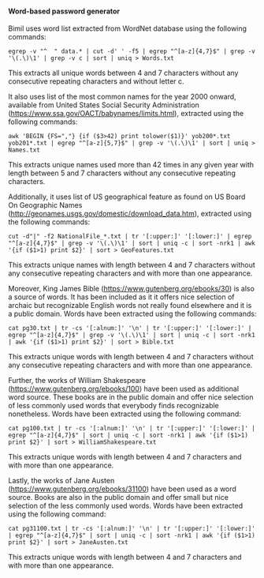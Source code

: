 #### Word-based password generator ####

Bimil uses word list extracted from WordNet database using the following
commands:

	egrep -v "^  " data.* | cut -d' ' -f5 | egrep "^[a-z]{4,7}$" | grep -v '\(.\)\1' | grep -v c | sort | uniq > Words.txt

This extracts all unique words between 4 and 7 characters without any
consecutive repeating characters and without letter c.


It also uses list of the most common names for the year 2000 onward, available
from United States Social Security Administration
(https://www.ssa.gov/OACT/babynames/limits.html), extracted using the following
commands:

    awk 'BEGIN {FS=","} {if ($3>42) print tolower($1)}' yob200*.txt yob201*.txt | egrep "^[a-z]{5,7}$" | grep -v '\(.\)\1' | sort | uniq > Names.txt

This extracts unique names used more than 42 times in any given year with length
between 5 and 7 characters without any consecutive repeating characters.


Additionally, it uses list of US geographical feature as found on US Board On
Geographic Names (http://geonames.usgs.gov/domestic/download_data.htm),
extracted using the following commands:

	cut -d"|" -f2 NationalFile_*.txt | tr '[:upper:]' '[:lower:]' | egrep "^[a-z]{4,7}$" | grep -v '\(.\)\1' | sort | uniq -c | sort -nrk1 | awk '{if ($1>1) print $2}' | sort > GeoFeatures.txt

This extracts unique names with length between 4 and 7 characters without any
consecutive repeating characters and with more than one appearance.


Moreover, King James Bible (https://www.gutenberg.org/ebooks/30) is also a
source of words. It has been included as it it offers nice selection of archaic
but recognizable English words not really found elsewhere and it is a public
domain. Words have been extracted using the following commands:

	cat pg30.txt | tr -cs '[:alnum:]' '\n' | tr '[:upper:]' '[:lower:]' | egrep "^[a-z]{4,7}$" | grep -v '\(.\)\1' | sort | uniq -c | sort -nrk1 | awk '{if ($1>1) print $2}' | sort > Bible.txt

This extracts unique words with length between 4 and 7 characters without any
consecutive repeating characters and with more than one appearance.


Further, the works of William Shakespeare (https://www.gutenberg.org/ebooks/100)
have been used as additional word source. These books are in the public domain
and offer nice selection of less commonly used words that everybody finds
recognizable nonetheless. Words have been extracted using the following command:

	cat pg100.txt | tr -cs '[:alnum:]' '\n' | tr '[:upper:]' '[:lower:]' | egrep "^[a-z]{4,7}$" | sort | uniq -c | sort -nrk1 | awk '{if ($1>1) print $2}' | sort > WilliamShakespeare.txt

This extracts unique words with length between 4 and 7 characters and with more
than one appearance.


Lastly, the works of Jane Austen (https://www.gutenberg.org/ebooks/31100) have
been used as a word source. Books are also in the public domain and offer small
but nice selection of the less commonly used words. Words have been extracted
using the following command:

	cat pg31100.txt | tr -cs '[:alnum:]' '\n' | tr '[:upper:]' '[:lower:]' | egrep "^[a-z]{4,7}$" | sort | uniq -c | sort -nrk1 | awk '{if ($1>1) print $2}' | sort > JaneAusten.txt

This extracts unique words with length between 4 and 7 characters and with more
than one appearance.
